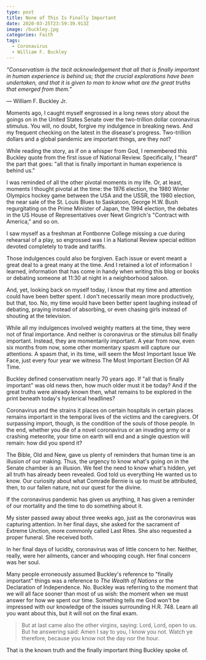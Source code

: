 ```yaml
---
type: post
title: None of This Is Finally Important
date: 2020-03-25T23:59:39.913Z
image: /buckley.jpg
categories: Faith
tags:
  - Coronavirus
  - William F. Buckley
---
```

*“Conservatism is the tacit acknowledgement that all that is finally important in human experience is behind us; that the crucial explorations have been undertaken, and that it is given to man to know what are the great truths that emerged from them.”*

— William F. Buckley Jr.

Moments ago, I caught myself engrossed in a long news story about the goings on in the United States Senate over the two-trillion dollar coronavirus stimulus. You will, no doubt, forgive my indulgence in breaking news. And my frequent checking on the latest in the disease's progress. Two-trillion dollars and a global pandemic are important things, are they not? 

While reading the story, as if on a whisper from God, I remembered this Buckley quote from the first issue of National Review. Specifically, I "heard" the part that goes: "all that is finally important in human experience is behind us."

I was reminded of all the other pivotal moments in my life. Or, at least, moments I thought pivotal at the time: the 1976 election, the 1980 Winter Olympics hockey game between the USA and the USSR, the 1980 election, the near sale of the St. Louis Blues to Saskatoon, George H.W. Bush regurgitating on the Prime Minister of Japan, the 1994 election, the debates in the US House of Representatives over Newt Gingrich's "Contract with America," and so on. 

I saw myself as a freshman at Fontbonne College missing a cue during rehearsal of a play, so engrossed was I in a National Review special edition devoted completely to trade and tariffs. 

Those indulgences could also be forgiven. Each issue or event meant a great deal to a great many at the time. And I retained a lot of information I learned, information that has come in handy when writing this blog or books or debating someone at 11:30 at night in a neighborhood saloon. 

And, yet, looking back on myself today, I know that my time and attention could have been better spent. I don't necessarily mean more productively, but that, too. No, my time would have been better spent laughing instead of debating, praying instead of absorbing, or even chasing girls instead of shouting at the television. 

While all my indulgences involved weighty matters at the time, they were not of final importance. And neither is coronavirus or the stimulus bill finally important. Instead, they are momentarily important. A year from now, even six months from now, some other momentary spasm will capture our attentions. A spasm that, in its time, will seem the Most Important Issue We Face, just every four year we witness The Most Important Election Of All Time. 

Buckley defined conservatism nearly 70 years ago. If "all that is finally important" was old news then, how much older must it be today? And if the great truths were already known then, what remains to be explored in the print beneath  today's hysterical headlines?

Coronavirus and the strains it places on certain hospitals in certain places remains important in the temporal lives of the victims and the caregivers. Of surpassing import, though, is the condition of the souls of those people. In the end, whether you die of a novel coronavirus or an invading army or a crashing meteorite, your time on earth will end and a single question will remain: how did you spend it? 

The Bible, Old and New, gave us plenty of reminders that human time is an illusion of our making. Thus, the urgency to know what's going on in the Senate chamber is an illusion. We feel the need to know what's hidden, yet all truth has already been revealed. God told us everything He wanted us to know. Our curiosity about what Comrade Bernie is up to must be attributed, then, to our fallen nature, not our quest for the divine. 

If the coronavirus pandemic has given us anything, it has given a reminder of our mortality and the time to do something about it. 

My sister passed away about three weeks ago, just as the coronavirus was capturing attention. In her final days, she asked for the sacrament of Extreme Unction, more commonly called Last Rites. She also requested a proper funeral. She received both. 

In her final days of lucidity, coronavirus was of little concern to her. Neither, really, were her ailments, cancer and whooping cough. Her final concern was her soul.

Many people erroneously assumed Buckley's reference to "finally important" things was a reference to *The Wealth of Nations* or the Declaration of Independence. No. Buckley was referring to the moment that we will all face sooner than most of us wish: the moment when we must answer for how we spent our time. Something tells me God won't be impressed with our knowledge of the issues surrounding H.R. 748. Learn all you want about this, but it will not on the final exam. 

> But at last came also the other virgins, saying: Lord, Lord, open to us. But he answering said: Amen I say to you, I know you not. Watch ye therefore, because you know not the day nor the hour.

That is the known truth and the finally important thing Buckley spoke of. 

